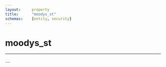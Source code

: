 ```yaml
---
layout:     property
title:      "moodys_st"
schemas:    [entity, security]
---
```


# moodys_st

---

....
